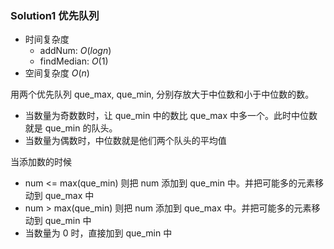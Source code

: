 ### Solution1 优先队列

- 时间复杂度
    - addNum: $O(logn)$
    - findMedian: $O(1)$
- 空间复杂度 $O(n)$

用两个优先队列 que_max, que_min, 分别存放大于中位数和小于中位数的数。

- 当数量为奇数数时，让 que_min 中的数比 que_max 中多一个。此时中位数就是 que_min 的队头。
- 当数量为偶数时，中位数就是他们两个队头的平均值

当添加数的时候

- num <= max(que_min) 则把 num 添加到 que_min 中。并把可能多的元素移动到 que_max 中
- num > max(que_min) 则把 num 添加到 que_max 中。并把可能多的元素移动到 que_min 中
- 当数量为 0 时，直接加到 que_min 中
